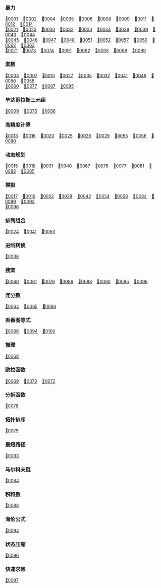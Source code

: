 ### 暴力
[🎈](./ProjectEuler/1_100/0001.py)[0001](https://projecteuler.net/problem=1)&nbsp;&nbsp;&nbsp;&nbsp;[🎈](./ProjectEuler/1_100/0002.py)[0002](https://projecteuler.net/problem=2)&nbsp;&nbsp;&nbsp;&nbsp;[🎈](./ProjectEuler/1_100/0004.py)[0004](https://projecteuler.net/problem=4)&nbsp;&nbsp;&nbsp;&nbsp;[🎈](./ProjectEuler/1_100/0005.py)[0005](https://projecteuler.net/problem=5)&nbsp;&nbsp;&nbsp;&nbsp;[🎈](./ProjectEuler/1_100/0006.py)[0006](https://projecteuler.net/problem=6)&nbsp;&nbsp;&nbsp;&nbsp;[🎈](./ProjectEuler/1_100/0008.py)[0008](https://projecteuler.net/problem=8)&nbsp;&nbsp;&nbsp;&nbsp;[🎈](./ProjectEuler/1_100/0009.py)[0009](https://projecteuler.net/problem=9)&nbsp;&nbsp;&nbsp;&nbsp;[🎈](./ProjectEuler/1_100/0011.py)[0011](https://projecteuler.net/problem=11)&nbsp;&nbsp;&nbsp;&nbsp;[🎈](./ProjectEuler/1_100/0012.py)[0012](https://projecteuler.net/problem=12)&nbsp;&nbsp;&nbsp;&nbsp;[🎈](./ProjectEuler/1_100/0014.py)[0014](https://projecteuler.net/problem=14)&nbsp;&nbsp;&nbsp;&nbsp;<br>
[🎈](./ProjectEuler/1_100/0021.py)[0021](https://projecteuler.net/problem=21)&nbsp;&nbsp;&nbsp;&nbsp;[🎈](./ProjectEuler/1_100/0023.py)[0023](https://projecteuler.net/problem=23)&nbsp;&nbsp;&nbsp;&nbsp;[🎈](./ProjectEuler/1_100/0030.py)[0030](https://projecteuler.net/problem=30)&nbsp;&nbsp;&nbsp;&nbsp;[🎈](./ProjectEuler/1_100/0032.py)[0032](https://projecteuler.net/problem=32)&nbsp;&nbsp;&nbsp;&nbsp;[🎈](./ProjectEuler/1_100/0033.py)[0033](https://projecteuler.net/problem=33)&nbsp;&nbsp;&nbsp;&nbsp;[🎈](./ProjectEuler/1_100/0034.py)[0034](https://projecteuler.net/problem=34)&nbsp;&nbsp;&nbsp;&nbsp;[🎈](./ProjectEuler/1_100/0038.py)[0038](https://projecteuler.net/problem=38)&nbsp;&nbsp;&nbsp;&nbsp;[🎈](./ProjectEuler/1_100/0039.py)[0039](https://projecteuler.net/problem=39)&nbsp;&nbsp;&nbsp;&nbsp;[🎈](./ProjectEuler/1_100/0043.py)[0043](https://projecteuler.net/problem=43)&nbsp;&nbsp;&nbsp;&nbsp;[🎈](./ProjectEuler/1_100/0044.py)[0044](https://projecteuler.net/problem=44)&nbsp;&nbsp;&nbsp;&nbsp;<br>
[🎈](./ProjectEuler/1_100/0045.py)[0045](https://projecteuler.net/problem=45)&nbsp;&nbsp;&nbsp;&nbsp;[🎈](./ProjectEuler/1_100/0046.py)[0046](https://projecteuler.net/problem=46)&nbsp;&nbsp;&nbsp;&nbsp;[🎈](./ProjectEuler/1_100/0047.py)[0047](https://projecteuler.net/problem=47)&nbsp;&nbsp;&nbsp;&nbsp;[🎈](./ProjectEuler/1_100/0048.py)[0048](https://projecteuler.net/problem=48)&nbsp;&nbsp;&nbsp;&nbsp;[🎈](./ProjectEuler/1_100/0051.py)[0051](https://projecteuler.net/problem=51)&nbsp;&nbsp;&nbsp;&nbsp;[🎈](./ProjectEuler/1_100/0052.py)[0052](https://projecteuler.net/problem=52)&nbsp;&nbsp;&nbsp;&nbsp;[🎈](./ProjectEuler/1_100/0057.py)[0057](https://projecteuler.net/problem=57)&nbsp;&nbsp;&nbsp;&nbsp;[🎈](./ProjectEuler/1_100/0059.py)[0059](https://projecteuler.net/problem=59)&nbsp;&nbsp;&nbsp;&nbsp;[🎈](./ProjectEuler/1_100/0062.py)[0062](https://projecteuler.net/problem=62)&nbsp;&nbsp;&nbsp;&nbsp;[🎈](./ProjectEuler/1_100/0063.py)[0063](https://projecteuler.net/problem=63)&nbsp;&nbsp;&nbsp;&nbsp;<br>
[🎈](./ProjectEuler/1_100/0071.py)[0071](https://projecteuler.net/problem=71)&nbsp;&nbsp;&nbsp;&nbsp;[🎈](./ProjectEuler/1_100/0073.py)[0073](https://projecteuler.net/problem=73)&nbsp;&nbsp;&nbsp;&nbsp;[🎈](./ProjectEuler/1_100/0074.py)[0074](https://projecteuler.net/problem=74)&nbsp;&nbsp;&nbsp;&nbsp;[🎈](./ProjectEuler/1_100/0091.py)[0091](https://projecteuler.net/problem=91)&nbsp;&nbsp;&nbsp;&nbsp;[🎈](./ProjectEuler/1_100/0092.py)[0092](https://projecteuler.net/problem=92)&nbsp;&nbsp;&nbsp;&nbsp;[🎈](./ProjectEuler/1_100/0093.py)[0093](https://projecteuler.net/problem=93)&nbsp;&nbsp;&nbsp;&nbsp;[🎈](./ProjectEuler/1_100/0098.py)[0098](https://projecteuler.net/problem=98)&nbsp;&nbsp;&nbsp;&nbsp;[🎈](./ProjectEuler/1_100/0099.py)[0099](https://projecteuler.net/problem=99)&nbsp;&nbsp;&nbsp;&nbsp;<br>
### 素数
[🎈](./ProjectEuler/1_100/0003.py)[0003](https://projecteuler.net/problem=3)&nbsp;&nbsp;&nbsp;&nbsp;[🎈](./ProjectEuler/1_100/0007.py)[0007](https://projecteuler.net/problem=7)&nbsp;&nbsp;&nbsp;&nbsp;[🎈](./ProjectEuler/1_100/0010.py)[0010](https://projecteuler.net/problem=10)&nbsp;&nbsp;&nbsp;&nbsp;[🎈](./ProjectEuler/1_100/0027.py)[0027](https://projecteuler.net/problem=27)&nbsp;&nbsp;&nbsp;&nbsp;[🎈](./ProjectEuler/1_100/0035.py)[0035](https://projecteuler.net/problem=35)&nbsp;&nbsp;&nbsp;&nbsp;[🎈](./ProjectEuler/1_100/0037.py)[0037](https://projecteuler.net/problem=37)&nbsp;&nbsp;&nbsp;&nbsp;[🎈](./ProjectEuler/1_100/0041.py)[0041](https://projecteuler.net/problem=41)&nbsp;&nbsp;&nbsp;&nbsp;[🎈](./ProjectEuler/1_100/0049.py)[0049](https://projecteuler.net/problem=49)&nbsp;&nbsp;&nbsp;&nbsp;[🎈](./ProjectEuler/1_100/0050.py)[0050](https://projecteuler.net/problem=50)&nbsp;&nbsp;&nbsp;&nbsp;[🎈](./ProjectEuler/1_100/0058.py)[0058](https://projecteuler.net/problem=58)&nbsp;&nbsp;&nbsp;&nbsp;<br>
[🎈](./ProjectEuler/1_100/0060.py)[0060](https://projecteuler.net/problem=60)&nbsp;&nbsp;&nbsp;&nbsp;[🎈](./ProjectEuler/1_100/0077.py)[0077](https://projecteuler.net/problem=77)&nbsp;&nbsp;&nbsp;&nbsp;[🎈](./ProjectEuler/1_100/0087.py)[0087](https://projecteuler.net/problem=87)&nbsp;&nbsp;&nbsp;&nbsp;[🎈](./ProjectEuler/1_100/0095.py)[0095](https://projecteuler.net/problem=95)&nbsp;&nbsp;&nbsp;&nbsp;<br>
### 毕达哥拉斯三元组
[🎈](./ProjectEuler/1_100/0009.py)[0009](https://projecteuler.net/problem=9)&nbsp;&nbsp;&nbsp;&nbsp;[🎈](./ProjectEuler/1_100/0075.py)[0075](https://projecteuler.net/problem=75)&nbsp;&nbsp;&nbsp;&nbsp;[🎈](./ProjectEuler/1_100/0086.py)[0086](https://projecteuler.net/problem=86)&nbsp;&nbsp;&nbsp;&nbsp;<br>
### 高精度计算
[🎈](./ProjectEuler/1_100/0013.py)[0013](https://projecteuler.net/problem=13)&nbsp;&nbsp;&nbsp;&nbsp;[🎈](./ProjectEuler/1_100/0016.py)[0016](https://projecteuler.net/problem=16)&nbsp;&nbsp;&nbsp;&nbsp;[🎈](./ProjectEuler/1_100/0020.py)[0020](https://projecteuler.net/problem=20)&nbsp;&nbsp;&nbsp;&nbsp;[🎈](./ProjectEuler/1_100/0025.py)[0025](https://projecteuler.net/problem=25)&nbsp;&nbsp;&nbsp;&nbsp;[🎈](./ProjectEuler/1_100/0026.py)[0026](https://projecteuler.net/problem=26)&nbsp;&nbsp;&nbsp;&nbsp;[🎈](./ProjectEuler/1_100/0029.py)[0029](https://projecteuler.net/problem=29)&nbsp;&nbsp;&nbsp;&nbsp;[🎈](./ProjectEuler/1_100/0055.py)[0055](https://projecteuler.net/problem=55)&nbsp;&nbsp;&nbsp;&nbsp;[🎈](./ProjectEuler/1_100/0056.py)[0056](https://projecteuler.net/problem=56)&nbsp;&nbsp;&nbsp;&nbsp;[🎈](./ProjectEuler/1_100/0080.py)[0080](https://projecteuler.net/problem=80)&nbsp;&nbsp;&nbsp;&nbsp;<br>
### 动态规划
[🎈](./ProjectEuler/1_100/0015.py)[0015](https://projecteuler.net/problem=15)&nbsp;&nbsp;&nbsp;&nbsp;[🎈](./ProjectEuler/1_100/0018.py)[0018](https://projecteuler.net/problem=18)&nbsp;&nbsp;&nbsp;&nbsp;[🎈](./ProjectEuler/1_100/0031.py)[0031](https://projecteuler.net/problem=31)&nbsp;&nbsp;&nbsp;&nbsp;[🎈](./ProjectEuler/1_100/0040.py)[0040](https://projecteuler.net/problem=40)&nbsp;&nbsp;&nbsp;&nbsp;[🎈](./ProjectEuler/1_100/0067.py)[0067](https://projecteuler.net/problem=67)&nbsp;&nbsp;&nbsp;&nbsp;[🎈](./ProjectEuler/1_100/0076.py)[0076](https://projecteuler.net/problem=76)&nbsp;&nbsp;&nbsp;&nbsp;[🎈](./ProjectEuler/1_100/0077.py)[0077](https://projecteuler.net/problem=77)&nbsp;&nbsp;&nbsp;&nbsp;[🎈](./ProjectEuler/1_100/0081.py)[0081](https://projecteuler.net/problem=81)&nbsp;&nbsp;&nbsp;&nbsp;[🎈](./ProjectEuler/1_100/0082.py)[0082](https://projecteuler.net/problem=82)&nbsp;&nbsp;&nbsp;&nbsp;[🎈](./ProjectEuler/1_100/0085.py)[0085](https://projecteuler.net/problem=85)&nbsp;&nbsp;&nbsp;&nbsp;<br>
### 模拟
[🎈](./ProjectEuler/1_100/0017.py)[0017](https://projecteuler.net/problem=17)&nbsp;&nbsp;&nbsp;&nbsp;[🎈](./ProjectEuler/1_100/0019.py)[0019](https://projecteuler.net/problem=19)&nbsp;&nbsp;&nbsp;&nbsp;[🎈](./ProjectEuler/1_100/0022.py)[0022](https://projecteuler.net/problem=22)&nbsp;&nbsp;&nbsp;&nbsp;[🎈](./ProjectEuler/1_100/0028.py)[0028](https://projecteuler.net/problem=28)&nbsp;&nbsp;&nbsp;&nbsp;[🎈](./ProjectEuler/1_100/0042.py)[0042](https://projecteuler.net/problem=42)&nbsp;&nbsp;&nbsp;&nbsp;[🎈](./ProjectEuler/1_100/0054.py)[0054](https://projecteuler.net/problem=54)&nbsp;&nbsp;&nbsp;&nbsp;[🎈](./ProjectEuler/1_100/0058.py)[0058](https://projecteuler.net/problem=58)&nbsp;&nbsp;&nbsp;&nbsp;[🎈](./ProjectEuler/1_100/0084.py)[0084](https://projecteuler.net/problem=84)&nbsp;&nbsp;&nbsp;&nbsp;[🎈](./ProjectEuler/1_100/0089.py)[0089](https://projecteuler.net/problem=89)&nbsp;&nbsp;&nbsp;&nbsp;[🎈](./ProjectEuler/1_100/0093.py)[0093](https://projecteuler.net/problem=93)&nbsp;&nbsp;&nbsp;&nbsp;<br>
[🎈](./ProjectEuler/1_100/0096.py)[0096](https://projecteuler.net/problem=96)&nbsp;&nbsp;&nbsp;&nbsp;<br>
### 排列组合
[🎈](./ProjectEuler/1_100/0024.py)[0024](https://projecteuler.net/problem=24)&nbsp;&nbsp;&nbsp;&nbsp;[🎈](./ProjectEuler/1_100/0041.py)[0041](https://projecteuler.net/problem=41)&nbsp;&nbsp;&nbsp;&nbsp;[🎈](./ProjectEuler/1_100/0053.py)[0053](https://projecteuler.net/problem=53)&nbsp;&nbsp;&nbsp;&nbsp;<br>
### 进制转换
[🎈](./ProjectEuler/1_100/0036.py)[0036](https://projecteuler.net/problem=36)&nbsp;&nbsp;&nbsp;&nbsp;<br>
### 搜索
[🎈](./ProjectEuler/1_100/0060.py)[0060](https://projecteuler.net/problem=60)&nbsp;&nbsp;&nbsp;&nbsp;[🎈](./ProjectEuler/1_100/0061.py)[0061](https://projecteuler.net/problem=61)&nbsp;&nbsp;&nbsp;&nbsp;[🎈](./ProjectEuler/1_100/0079.py)[0079](https://projecteuler.net/problem=79)&nbsp;&nbsp;&nbsp;&nbsp;[🎈](./ProjectEuler/1_100/0086.py)[0086](https://projecteuler.net/problem=86)&nbsp;&nbsp;&nbsp;&nbsp;[🎈](./ProjectEuler/1_100/0088.py)[0088](https://projecteuler.net/problem=88)&nbsp;&nbsp;&nbsp;&nbsp;[🎈](./ProjectEuler/1_100/0090.py)[0090](https://projecteuler.net/problem=90)&nbsp;&nbsp;&nbsp;&nbsp;[🎈](./ProjectEuler/1_100/0095.py)[0095](https://projecteuler.net/problem=95)&nbsp;&nbsp;&nbsp;&nbsp;[🎈](./ProjectEuler/1_100/0096.py)[0096](https://projecteuler.net/problem=96)&nbsp;&nbsp;&nbsp;&nbsp;<br>
### 连分数
[🎈](./ProjectEuler/1_100/0064.py)[0064](https://projecteuler.net/problem=64)&nbsp;&nbsp;&nbsp;&nbsp;[🎈](./ProjectEuler/1_100/0065.py)[0065](https://projecteuler.net/problem=65)&nbsp;&nbsp;&nbsp;&nbsp;[🎈](./ProjectEuler/1_100/0066.py)[0066](https://projecteuler.net/problem=66)&nbsp;&nbsp;&nbsp;&nbsp;<br>
### 丢番图等式
[🎈](./ProjectEuler/1_100/0066.py)[0066](https://projecteuler.net/problem=66)&nbsp;&nbsp;&nbsp;&nbsp;[🎈](./ProjectEuler/1_100/0094.py)[0094](https://projecteuler.net/problem=94)&nbsp;&nbsp;&nbsp;&nbsp;[🎈](./ProjectEuler/1_100/0100.py)[0100](https://projecteuler.net/problem=100)&nbsp;&nbsp;&nbsp;&nbsp;<br>
### 推理
[🎈](./ProjectEuler/1_100/0068.py)[0068](https://projecteuler.net/problem=68)&nbsp;&nbsp;&nbsp;&nbsp;<br>
### 欧拉函数
[🎈](./ProjectEuler/1_100/0069.py)[0069](https://projecteuler.net/problem=69)&nbsp;&nbsp;&nbsp;&nbsp;[🎈](./ProjectEuler/1_100/0070.py)[0070](https://projecteuler.net/problem=70)&nbsp;&nbsp;&nbsp;&nbsp;[🎈](./ProjectEuler/1_100/0072.py)[0072](https://projecteuler.net/problem=72)&nbsp;&nbsp;&nbsp;&nbsp;<br>
### 分拆函数
[🎈](./ProjectEuler/1_100/0078.py)[0078](https://projecteuler.net/problem=78)&nbsp;&nbsp;&nbsp;&nbsp;<br>
### 拓扑排序
[🎈](./ProjectEuler/1_100/0079.py)[0079](https://projecteuler.net/problem=79)&nbsp;&nbsp;&nbsp;&nbsp;<br>
### 最短路径
[🎈](./ProjectEuler/1_100/0083.py)[0083](https://projecteuler.net/problem=83)&nbsp;&nbsp;&nbsp;&nbsp;<br>
### 马尔科夫链
[🎈](./ProjectEuler/1_100/0084.py)[0084](https://projecteuler.net/problem=84)&nbsp;&nbsp;&nbsp;&nbsp;<br>
### 积和数
[🎈](./ProjectEuler/1_100/0088.py)[0088](https://projecteuler.net/problem=88)&nbsp;&nbsp;&nbsp;&nbsp;<br>
### 海伦公式
[🎈](./ProjectEuler/1_100/0094.py)[0094](https://projecteuler.net/problem=94)&nbsp;&nbsp;&nbsp;&nbsp;<br>
### 状态压缩
[🎈](./ProjectEuler/1_100/0096.py)[0096](https://projecteuler.net/problem=96)&nbsp;&nbsp;&nbsp;&nbsp;<br>
### 快速求幂
[🎈](./ProjectEuler/1_100/0097.py)[0097](https://projecteuler.net/problem=97)&nbsp;&nbsp;&nbsp;&nbsp;<br>
